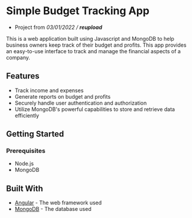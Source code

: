 # Simple Budget Tracking App

- Project from _03/01/2022 / **reupload**_

This is a web application built using Javascript and MongoDB to help business owners keep track of their budget and profits. This app provides an easy-to-use interface to track and manage the financial aspects of a company.

## Features
- Track income and expenses 
- Generate reports on budget and profits 
- Securely handle user authentication and authorization
- Utilize MongoDB's powerful capabilities to store and retrieve data efficiently

## Getting Started

### Prerequisites
- Node.js
- MongoDB

## Built With
- [Angular](https://angular.io/) - The web framework used
- [MongoDB](https://www.mongodb.com/) - The database used
